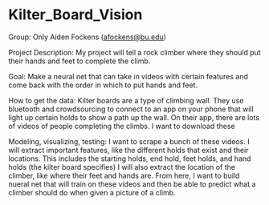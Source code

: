 # Kilter_Board_Vision

Group:
Only Aiden Fockens (afockens@bu.edu)

Project Description:
My project will tell a rock climber where they should put their hands and feet to complete the climb.

Goal:
Make a neural net that can take in videos with certain features and come back with the order in which to put hands and feet.

How to get the data:
Kilter boards are a type of climbing wall. They use bluetooth and crowdsourcing to connect to an app on your phone that will light up certain holds to show a path up the wall. On their app, there are lots of videos of people completing the climbs. I want to download these

Modeling, visualizing, testing:
I want to scrape a bunch of these videos. I will extract important features, like the different holds that exist and their locations. This includes the starting holds, end hold, feet holds, and hand holds (the kilter board specifies) I will also extract the location of the climber, like where their feet and hands are. From here, I want to build nueral net that will train on these videos and then be able to predict what a climber should do when given a picture of a climb.
